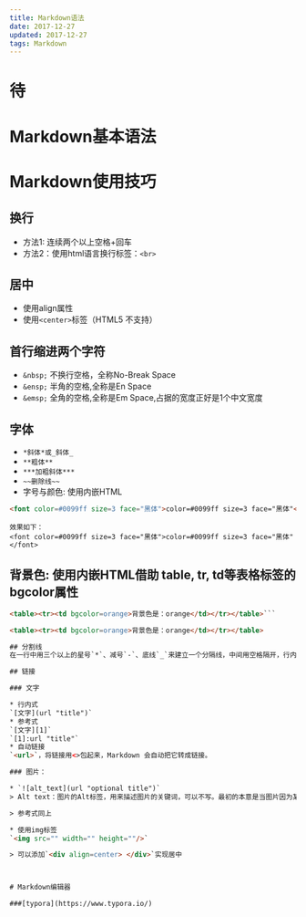 ```yaml
---
title: Markdown语法
date: 2017-12-27
updated: 2017-12-27
tags: Markdown
---
```

# 待

# Markdown基本语法

# Markdown使用技巧

## 换行
* 方法1: 连续两个以上空格+回车
* 方法2：使用html语言换行标签：`<br>`

## 居中
* 使用align属性
* 使用`<center>`标签（HTML5 不支持）

## 首行缩进两个字符
* `&nbsp;` 不换行空格，全称No-Break Space
* `&ensp;` 半角的空格,全称是En Space
* `&emsp;` 全角的空格,全称是Em Space,占据的宽度正好是1个中文宽度

## 字体
* `*斜体*或_斜体_`
* `**粗体**`
* `***加粗斜体***`
* `~~删除线~~`
* 字号与颜色: 使用内嵌HTML
```html
<font color=#0099ff size=3 face="黑体">color=#0099ff size=3 face="黑体"</font>
```
	效果如下：
	<font color=#0099ff size=3 face="黑体">color=#0099ff size=3 face="黑体"</font>

## 背景色: 使用内嵌HTML借助 table, tr, td等表格标签的bgcolor属性
```html
<table><tr><td bgcolor=orange>背景色是：orange</td></tr></table>```

<table><tr><td bgcolor=orange>背景色是：orange</td></tr></table>

## 分割线
在一行中用三个以上的星号`*`、减号`-`、底线`_`来建立一个分隔线，中间用空格隔开，行内不能有其他东西。（除第一个符号的左侧最多添加三个空格外三个相同符号两侧可以添加任意多个空格）

## 链接

### 文字

* 行内式 
`[文字](url "title")`
* 参考式 
`[文字][1]`
`[1]:url "title"`
* 自动链接
`<url>`，将链接用<>包起来，Markdown 会自动把它转成链接。

### 图片： 

* `![alt_text](url "optional title")`
> Alt text：图片的Alt标签，用来描述图片的关键词，可以不写。最初的本意是当图片因为某种原因不能被显示时而出现的替代文字，后来又被用于SEO，可以方便搜索引擎根据Alt text里面的关键词搜索到图片。 url：可以是图片的本地地址或者是网址。"optional title"：鼠标悬置于图片上会出现的标题文字，可以不写。

> 参考式同上

* 使用img标签
`<img src="" width="" height=""/>`

> 可以添加`<div align=center> </div>`实现居中



# Markdown编辑器

###[typora](https://www.typora.io/)
